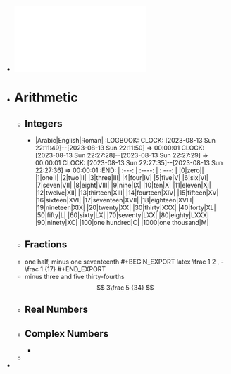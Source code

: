 - ![Mathematical English.pdf](../assets/Mathematical_English_1691934921591_0.pdf)
- # Arithmetic
	- ## Integers
		- |Arabic|English|Roman|
		  :LOGBOOK:
		  CLOCK: [2023-08-13 Sun 22:11:49]--[2023-08-13 Sun 22:11:50] =>  00:00:01
		  CLOCK: [2023-08-13 Sun 22:27:28]--[2023-08-13 Sun 22:27:29] =>  00:00:01
		  CLOCK: [2023-08-13 Sun 22:27:35]--[2023-08-13 Sun 22:27:36] =>  00:00:01
		  :END:
		  | :---: |    :----:   | : ---: |
		  |0|zero||
		  |1|one|I|
		  |2|two|II|
		  |3|three|III|
		  |4|four|IV|
		  |5|five|V|
		  |6|six|VI|
		  |7|seven|VII|
		  |8|eight|VIII|
		  |9|nine|IX|
		  |10|ten|X|
		  |11|eleven|XI|
		  |12|twelve|XII|
		  |13|thirteen|XIII|
		  |14|fourteen|XIV|
		  |15|fifteen|XV|
		  |16|sixteen|XVI|
		  |17|seventeen|XVII|
		  |18|eighteen|XVIII|
		  |19|nineteen|XIX|
		  |20|twenty|XX|
		  |30|thirty|XXX|
		  |40|forty|XL|
		  |50|fifty|L|
		  |60|sixty|LX|
		  |70|seventy|LXX|
		  |80|eighty|LXXX|
		  |90|ninety|XC|
		  |100|one hundred|C|
		  |1000|one thousand|M|
	- ## Fractions
	- one half, minus one seventeenth
	  #+BEGIN_EXPORT latex
	      \frac 1  2  ,
	     -\frac 1 {17}
	  #+END_EXPORT
	- minus three and five thirty-fourths $$ 3\frac 5 {34} $$
	- ## Real Numbers
	- ## Complex Numbers
		-
	-
-